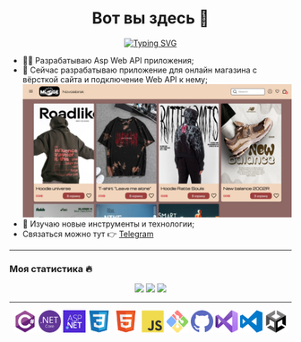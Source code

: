 
<div id="header" align="center">
  <h1>Вот вы здесь 👋</h1>
  
 [![Typing SVG](https://readme-typing-svg.demolab.com?font=Fira+Code&weight=800&size=30&duration=4000&pause=2000&color=4C95F7&center=true&width=600&lines=I+am+Backend+%D0%A1%23+developer)](https://git.io/typing-svg)
</div>

- 👨‍💻 Разрабатываю Asp Web API приложения;
- 🔭 Сейчас разрабатываю приложение для онлайн магазина с вёрсткой сайта и подключение Web API к нему;
  <img src="sources/shop.png" border-radius="40px"/>
- 🌱 Изучаю новые инструменты и технологии;
- Связаться можно тут 👉 [Telegram](https://t.me/Andr0medaaa)


---
### Моя статистика 🔥
<div id="header" align="center">
  
  ![](http://github-profile-summary-cards.vercel.app/api/cards/profile-details?username=Androoomeda&theme=blueberry) 
  ![](http://github-profile-summary-cards.vercel.app/api/cards/repos-per-language?username=Androoomeda&theme=blueberry)
  ![](http://github-profile-summary-cards.vercel.app/api/cards/stats?username=Androoomeda&theme=blueberry)
</div>

---
<div align="center">
  <img src="https://github.com/devicons/devicon/blob/master/icons/csharp/csharp-original.svg"  title="C Sharp" alt="csharp" width="40" height="40"/>
  <img src="https://github.com/devicons/devicon/blob/master/icons/dotnetcore/dotnetcore-original.svg"  title=".Net Core" alt="dotnetcore" width="40" height="40"/>
  <img src="sources/image.png"  title="Asp.Net" alt="aspdotnet" width="40" height="40"/>
  <img src="https://github.com/devicons/devicon/blob/master/icons/css3/css3-original.svg"  title="CSS3" alt="CSS" width="40" height="40"/>&nbsp;
  <img src="https://github.com/devicons/devicon/blob/master/icons/html5/html5-original.svg" title="HTML5" alt="HTML" width="40" height="40"/>&nbsp;
  <img src="https://github.com/devicons/devicon/blob/master/icons/javascript/javascript-original.svg" title="JavaScript" alt="JavaScript" width="40" height="40"/>
  <img src="sources/git-bash-seeklogo.svg" title="Git" **alt="Git" width="40" height="40"/>
  <img src="sources/github-icon-seeklogo.svg" title="Github" **alt="Github" width="40" height="40"/>
  <img src="https://github.com/devicons/devicon/blob/master/icons/visualstudio/visualstudio-original.svg" title="Visual Studio" **alt="Visual Studio" width="40" height="40"/>
  <img src="sources/visual-studio-code-seeklogo.svg" title="Visual Studio" **alt="Visual Studio" width="40" height="40"/>
  <img src="https://github.com/devicons/devicon/blob/master/icons/unity/unity-original.svg" title="Unity" **alt="Unity" width="40" height="40"/>
</div>

